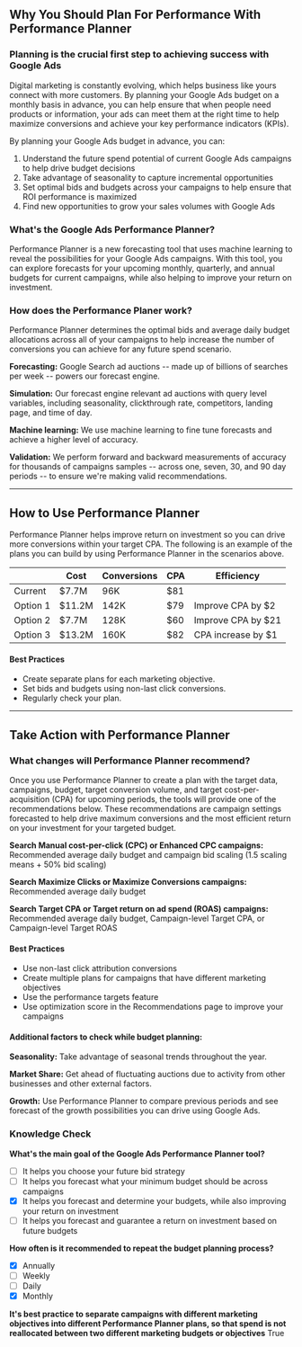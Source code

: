 ## Why You Should Plan For Performance With Performance Planner

### **Planning is the crucial first step to achieving success with Google Ads**
Digital marketing is constantly evolving, which helps business like yours connect with more customers. By planning your Google Ads budget on a monthly basis in advance, you can help ensure that when people need products or information, your ads can meet them at the right time to help maximize conversions and achieve your key performance indicators (KPIs).

By planning your Google Ads budget in advance, you can:
1. Understand the future spend potential of current Google Ads campaigns to help drive budget decisions
2. Take advantage of seasonality to capture incremental opportunities
3. Set optimal bids and budgets across your campaigns to help ensure that ROI performance is maximized
4. Find new opportunities to grow your sales volumes with Google Ads

### **What's the Google Ads Performance Planner?**
Performance Planner is a new forecasting tool that uses machine learning to reveal the possibilities for your Google Ads campaigns. With this tool, you can explore forecasts for your upcoming monthly, quarterly, and annual budgets for current campaigns, while also helping to improve your return on investment.

### **How does the Performance Planer work?**
Performance Planner determines the optimal bids and average daily budget allocations across all of your campaigns to help increase the number of conversions you can achieve for any future spend scenario.

**Forecasting:** Google Search ad auctions -- made up of billions of searches per week -- powers our forecast engine.

**Simulation:** Our forecast engine relevant ad auctions with query level variables, including seasonality, clickthrough rate, competitors, landing page, and time of day.

**Machine learning:** We use machine learning to fine tune forecasts and achieve a higher level of accuracy.

**Validation:** We perform forward and backward measurements of accuracy for thousands of campaigns samples -- across one, seven, 30, and 90 day periods -- to ensure we're making valid recommendations.

---

## How to Use Performance Planner

Performance Planner helps improve return on investment so you can drive more conversions within your target CPA. The following is an example of the plans you can build by using Performance Planner in the scenarios above.


|          | Cost   | Conversions | CPA | Efficiency         |
| -------- | ------ | ----------- | --- | ------------------ |
| Current  | $7.7M  | 96K         | $81 |                    |
| Option 1 | $11.2M | 142K        | $79 | Improve CPA by $2  |
| Option 2 | $7.7M  | 128K        | $60 | Improve CPA by $21 |
| Option 3 | $13.2M | 160K        | $82 | CPA increase by $1 |

#### **Best Practices**
- Create separate plans for each marketing objective.
- Set bids and budgets using non-last click conversions.
- Regularly check your plan.

---

## Take Action with Performance Planner

### **What changes will Performance Planner recommend?**
Once you use Performance Planner to create a plan with the target data, campaigns, budget, target conversion volume, and target cost-per-acquisition (CPA) for upcoming periods, the tools will provide one of the recommendations below. These recommendations are campaign settings forecasted to help drive maximum conversions and the most efficient return on your investment for your targeted budget.

**Search Manual cost-per-click (CPC) or Enhanced CPC campaigns:** Recommended average daily budget and campaign bid scaling (1.5 scaling means + 50% bid scaling)

**Search Maximize Clicks or Maximize Conversions campaigns:** Recommended average daily budget

**Search Target CPA or Target return on ad spend (ROAS) campaigns:** Recommended average daily budget, Campaign-level Target CPA, or Campaign-level Target ROAS

#### **Best Practices**
- Use non-last click attribution conversions
- Create multiple plans for campaigns that have different marketing objectives
- Use the performance targets feature
- Use optimization score in the Recommendations page to improve your campaigns

#### **Additional factors to check while budget planning:**

**Seasonality:** Take advantage of seasonal trends throughout the year.

**Market Share:** Get ahead of fluctuating auctions due to activity from other businesses and other external factors.

**Growth:** Use Performance Planner to compare previous periods and see forecast of the growth possibilities you can drive using Google Ads.

### **Knowledge Check**

**What's the main goal of the Google Ads Performance Planner tool?**
- [ ] It helps you choose your future bid strategy
- [ ] It helps you forecast what your minimum budget should be across campaigns
- [x] It helps you forecast and determine your budgets, while also improving your return on investment
- [ ] It helps you forecast and guarantee a return on investment based on future budgets

**How often is it recommended to repeat the budget planning process?**
- [x] Annually
- [ ] Weekly
- [ ] Daily
- [x] Monthly

**It's best practice to separate campaigns with different marketing objectives into different Performance Planner plans, so that spend is not reallocated between two different marketing budgets or objectives**
True
